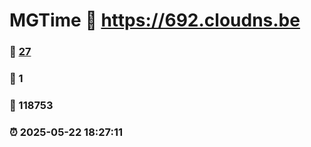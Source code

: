 # MGTime :link: https://692.cloudns.be 
### :page_facing_up: [27](https://692.cloudns.be/tag.html) 
### :speech_balloon: 1 
### :hibiscus: 118753 
### :alarm_clock: 2025-05-22 18:27:11 
